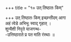+++
title = "१० उत् तिष्ठातः किम्"

+++
उत् तिष्ठातः किम् इच्छन्तीदम् आगा  
अहं त्वेडे अभिभूः स्वाद् गृहात् ।  
शून्यैशी निरृते याजगन्थ-  
-उत्तिष्ठाराते प्र पत माति रंस्थाः ॥